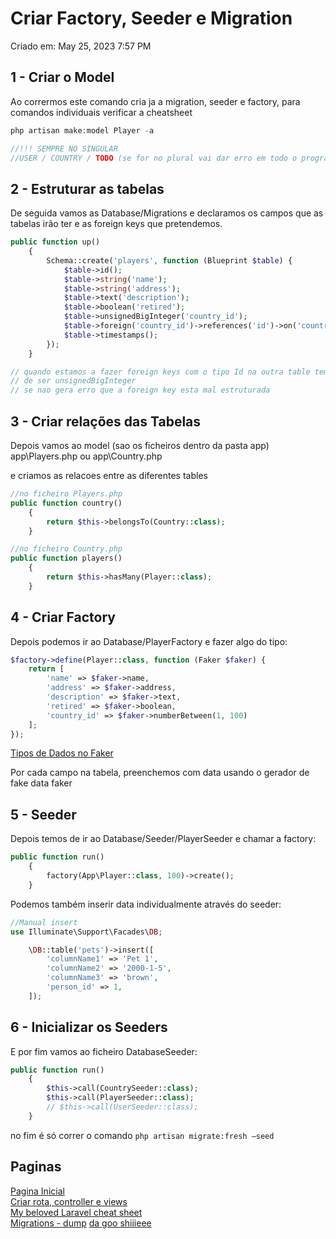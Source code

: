 # Criar Factory, Seeder e Migration

Criado em: May 25, 2023 7:57 PM

## 1 - Criar o Model

Ao corrermos este comando cria ja a migration, seeder e factory, para comandos individuais verificar a cheatsheet

```php
php artisan make:model Player -a

//!!! SEMPRE NO SINGULAR
//USER / COUNTRY / TODO (se for no plural vai dar erro em todo o programa)
```

## 2 - Estruturar as tabelas

De seguida vamos as Database/Migrations e declaramos os campos que as tabelas irão ter e as foreign keys que pretendemos.

```php
public function up()
    {
        Schema::create('players', function (Blueprint $table) {
            $table->id();
            $table->string('name');
            $table->string('address');
            $table->text('description');
            $table->boolean('retired');
            $table->unsignedBigInteger('country_id');
            $table->foreign('country_id')->references('id')->on('countries');
            $table->timestamps();
        });
    }

// quando estamos a fazer foreign keys com o tipo Id na outra table tem 
// de ser unsignedBigInteger 
// se nao gera erro que a foreign key esta mal estruturada
```

## 3 - Criar relações das Tabelas

Depois vamos ao model (sao os ficheiros dentro da pasta app) app\Players.php ou app\Country.php

e criamos as relacoes entre as diferentes tables

```php
//no ficheiro Players.php
public function country()
    {
        return $this->belongsTo(Country::class);
    }
```

```php
//no ficheiro Country.php
public function players()
    {
        return $this->hasMany(Player::class);
    }
```

## 4 - Criar Factory

Depois podemos ir ao Database/PlayerFactory e fazer algo do tipo:

```php
$factory->define(Player::class, function (Faker $faker) {
    return [
        'name' => $faker->name,
        'address' => $faker->address,
        'description' => $faker->text,
        'retired' => $faker->boolean,
        'country_id' => $faker->numberBetween(1, 100)
    ];
});
```

[Tipos de Dados no Faker](Criar%20Factory,%20Seeder%20e%20Migration%20388fe76b238b4c38936c1c6b339597f6/Tipos%20de%20Dados%20no%20Faker%20518bb9c1e70d4175bb47e5bdd80a29b1.md)

Por cada campo na tabela, preenchemos com data usando o gerador de fake data faker

## 5 - Seeder

Depois temos de ir ao Database/Seeder/PlayerSeeder e chamar a factory:

```php
public function run()
    {
        factory(App\Player::class, 100)->create();
    }
```

Podemos também inserir data individualmente através do seeder:

```php
//Manual insert
use Illuminate\Support\Facades\DB;

    \DB::table('pets')->insert([
        'columnName1' => 'Pet 1',
        'columnName2' => '2000-1-5',
        'columnName3' => 'brown',
        'person_id' => 1,
    ]);
```

## 6 - Inicializar os Seeders

E por fim vamos ao ficheiro DatabaseSeeder:

```php
public function run()
    {
        $this->call(CountrySeeder::class);
        $this->call(PlayerSeeder::class);
        // $this->call(UserSeeder::class);
    }
```

no fim é só correr o comando `php artisan migrate:fresh —seed`

## Paginas
[Pagina Inicial](../NotasLaravel.md)\
[Criar rota, controller e views](CriarRotaControllerViews.md)\
[My beloved Laravel cheat sheet](MyBelovedLaravelCheatSheet.md)\
[Migrations - dump](MigrationsDump.md)
[da goo shiiieee](dagooshiiieee.md)
